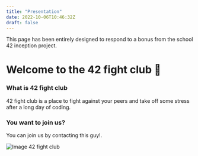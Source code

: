 ```yaml
---
title: "Presentation"
date: 2022-10-06T10:46:32Z
draft: false
---
```


This page has been entirely designed to respond to a bonus from the school 42 inception project.

# Welcome to the 42 fight club 🐋

### What is **42 fight club**

42 fight club is a place to fight against your peers and take off some stress after a long day of coding.

### You want to join us?

You can join us by contacting this guy!.

![Image 42 fight club](/tt.png)